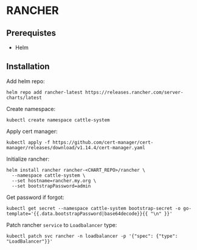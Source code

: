 # RANCHER

## Prerequistes
* Helm

## Installation
Add helm repo:
```
helm repo add rancher-latest https://releases.rancher.com/server-charts/latest
```
Create namespace:
```
kubectl create namespace cattle-system
```
Apply cert manager:
```
kubectl apply -f https://github.com/cert-manager/cert-manager/releases/download/v1.14.4/cert-manager.yaml
```
Initialize rancher:
```
helm install rancher rancher-<CHART_REPO>/rancher \
  --namespace cattle-system \
  --set hostname=rancher.my.org \
  --set bootstrapPassword=admin
```
Get password if forgot:
```
kubectl get secret --namespace cattle-system bootstrap-secret -o go-template='{{.data.bootstrapPassword|base64decode}}{{ "\n" }}'
```
Patch rancher `service` to `Loadbalancer` type:
```
kubectl patch svc rancher -n loadbalancer -p '{"spec": {"type": "LoadBalancer"}}'
```
